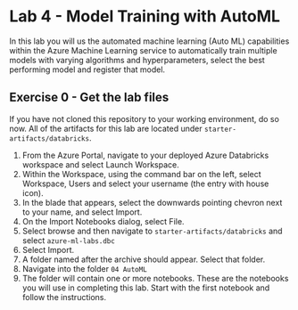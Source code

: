 # Lab 4 - Model Training with AutoML

In this lab you will us the automated machine learning (Auto ML) capabilities within the Azure Machine Learning service to automatically train multiple models with varying algorithms and hyperparameters, select the best performing model and register that model.

## Exercise 0 - Get the lab files
If you have not cloned this repository to your working environment, do so now. All of the artifacts for this lab are located under `starter-artifacts/databricks`.

1. From the Azure Portal, navigate to your deployed Azure Databricks workspace and select Launch Workspace.
2. Within the Workspace, using the command bar on the left, select Workspace, Users and select your username (the entry with house icon).
3. In the blade that appears, select the downwards pointing chevron next to your name, and select Import.
4. On the Import Notebooks dialog, select File. 
5. Select browse and then navigate to `starter-artifacts/databricks` and select `azure-ml-labs.dbc`
5. Select Import.
6. A folder named after the archive should appear. Select that folder.
7. Navigate into the folder `04 AutoML`
8. The folder will contain one or more notebooks. These are the notebooks you will use in completing this lab. Start with the first notebook and follow the instructions.


 

